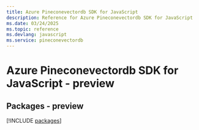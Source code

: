 ```yaml
---
title: Azure Pineconevectordb SDK for JavaScript
description: Reference for Azure Pineconevectordb SDK for JavaScript
ms.date: 03/24/2025
ms.topic: reference
ms.devlang: javascript
ms.service: pineconevectordb
---
```

# Azure Pineconevectordb SDK for JavaScript - preview
## Packages - preview
[!INCLUDE [packages](pineconevectordb-index.md)]
